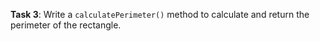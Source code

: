 **Task 3**: Write a `calculatePerimeter()` method to calculate and return the perimeter of the rectangle.
